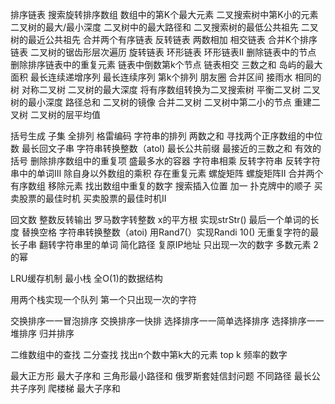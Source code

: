 排序链表
搜索旋转排序数组 
数组中的第K个最大元素 
二叉搜索树中第K小的元素 
二叉树的最大/最小深度 
二叉树中的最大路径和 
二叉搜索树的最低公共祖先 
二叉树的最近公共祖先 
合并两个有序链表
反转链表 
两数相加 
相交链表 
合并K个排序链表 
二叉树的锯齿形层次遍历 
旋转链表 
环形链表 
环形链表II 
删除链表中的节点 
删除排序链表中的重复元素 
链表中倒数第k个节点
链表相交 
三数之和 
岛屿的最大面积 
最长连续递增序列 
最长连续序列 
第k个排列 
朋友圈 
合并区间 
接雨水 
相同的树 
对称二叉树 
二叉树的最大深度 
将有序数组转换为二叉搜索树 
平衡二叉树 
二叉树的最小深度 
路径总和 
二叉树的镜像 
合并二叉树 
二叉树中第二小的节点 
重建二叉树 
二叉树的层平均值 


括号生成 
子集 
全排列 
格雷编码 
字符串的排列
两数之和 
寻找两个正序数组的中位数 
最长回文子串 
字符串转换整数（atol) 
最长公共前缀 
最接近的三数之和 
有效的括号 
删除排序数组中的重复项 
盛最多水的容器 
字符串相乘 
反转字符串
反转字符串中的单词III
除自身以外数组的乘积 
存在重复元素 
螺旋矩阵 
螺旋矩阵II
合并两个有序数组 
移除元素 
找出数组中重复的数字 
搜索插入位置 
加一 
扑克牌中的顺子 
买卖股票的最佳时机 
买卖股票的最佳时机II 


回文数 
整数反转输出 
罗马数字转整数 
x的平方根 
实现strStr()
最后一个单词的长度 
替换空格 
字符串转换整数（atoi) 
用Rand7(）实现Randi 10()
无重复字符的最长子串 
翻转字符串里的单词 
简化路径 
复原IP地址 
只出现一次的数字 
多数元素 
2的幂


LRU缓存机制
最小栈 
全O(1)的数据结构 


用两个栈实现一个队列 
第一个只出现一次的字符 


交换排序一一冒泡排序 
交换排序一快排 
选择排序一一简单选择排序 
选择排序一一堆排序 
归并排序 

二维数组中的查找 
二分查找 
找出n个数中第k大的元素
top k 频率的数字

最大正方形 
最大子序和 
三角形最小路径和 
俄罗斯套娃信封问题 
不同路径 
最长公共子序列
爬楼梯 
最大子序和 



